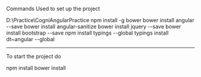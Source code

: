
Commands Used to set up the project

D:\Practice\CogniAngularPractice
npm install -g bower
bower install angular --save
bower install angular-sanitize
bower install jquery --save
bower install bootstrap --save
npm install typings --global
typings install dt~angular --global

***********************************************
To start the project do

npm install
bower install
